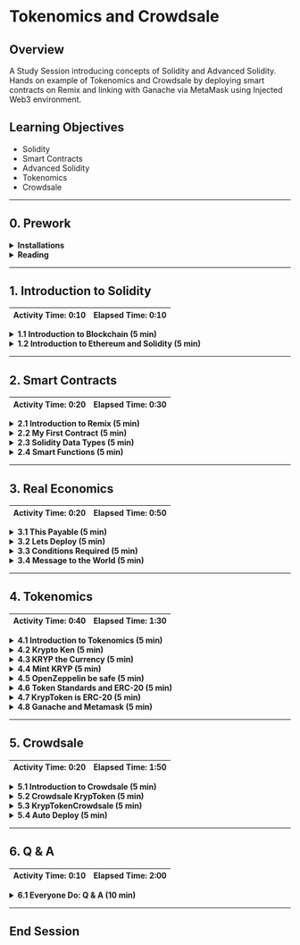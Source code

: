 # Tokenomics and Crowdsale

## Overview

A Study Session introducing concepts of Solidity and Advanced Solidity. Hands on example of Tokenomics and Crowdsale by
deploying smart contracts on Remix and linking with Ganache via MetaMask using Injected Web3 environment.

## Learning Objectives

* Solidity
* Smart Contracts
* Advanced Solidity
* Tokenomics
* Crowdsale

- - -

## 0. Prework

<details>
  <summary>
  <strong>Installations</strong>
  </summary>

* **Metamask**: MetaMask is a digital wallet for the Ethereum blockchain. To install MetaMask in your web browser,
  follow the instructions on the [MetaMask Download page](https://metamask.io/download). Please create a wallet on
  Metamask by following the onscreen instructions.
* **Ganache**: With the Ganache tool, you can quickly set up a local blockchain. You can then use this blockchain to
  test and develop smart contracts. To download and install this tool on your local machine, follow the instructions on
  the [Ganache download page](https://www.trufflesuite.com/ganache).

</details>

<details>
  <summary>
  <strong>Reading</strong>
  </summary>

* **Block Chain
  **: [Wikipedia](https://en.wikipedia.org/wiki/Blockchain), [Investopedia](https://www.investopedia.com/terms/b/blockchain.asp), [AWS](https://aws.amazon.com/what-is/blockchain/)
* **Smart Contracts
  **: [Wikipedia](https://en.wikipedia.org/wiki/Smart_contract), [Investopedia](https://www.investopedia.com/terms/s/smart-contracts.asp), [Ethereum](https://ethereum.org/en/developers/docs/smart-contracts/)

</details>


- - -

## 1. Introduction to Solidity

| Activity Time:       0:10 | Elapsed Time:      0:10 |
|---------------------------|-------------------------|

<details>
  <summary>
  <strong> 1.1 Introduction to Blockchain (5 min)</strong>
  </summary>
</details>

<details>
  <summary>
  <strong> 1.2 Introduction to Ethereum and Solidity (5 min)</strong>
  </summary>
</details>

- - -

## 2. Smart Contracts

| Activity Time:       0:20 | Elapsed Time:      0:30 |
|---------------------------|-------------------------|

<details>
  <summary>
    <strong> 2.1 Introduction to Remix (5 min)</strong>
  </summary>

* [Remix IDE](https://remix.ethereum.org/)

* We use an IDE for Solidity, just like we use an IDE for Python. But instead of using Visual Studio Code or JupyterLab,
  we’ll use the Remix IDE.

* The Remix IDE is an open-source application for developing, deploying, and administering smart contracts that run on
  Ethereum-based blockchains. We can use this IDE for the entire development cycle of smart contracts and as a
  playground for teaching and learning Ethereum.

* The Remix IDE is available in both web and desktop versions For better compatibility among operating systems. In our
  class, we’ll use the web version of the Remix IDE.

* Because Remix is an open-source application, the Remix IDE is under constant development, and its user interface often
  gets updated. So, the interface in the current live version might vary from the slides that appear in this lesson.

</details>

<details>
  <summary>
    <strong> 2.2 My First Contract (5 min)</strong>
  </summary>

**Starter**: [CustomerAccount](Activities/2_2_My_First_Contract/Unsolved/CustomerAccount.sol)

**Solution**: [CustomerAccount](Activities/2_2_My_First_Contract/Solved/CustomerAccount.sol)

We will create our first smart contract in Solidity

  ```solidity
  pragma solidity ^0.5.0;

// create contract named CustomerAccount with a string named message
contract CustomerAccount {
    string message = "Send me monies!";
}
  ```

</details>

<details>
<summary>
<strong>2.3 Solidity Data Types (5 min)</strong>
</summary>

**Starter**: [CustomerAccount](Activities/2_3_Solidity_Data_Types/Unsolved/CustomerAccount.sol)

**Solution**: [CustomerAccount](Activities/2_3_Solidity_Data_Types/Solved/CustomerAccount.sol)

* Solidity Data Types

![Solidity Data Types](Images/2_3_Solidity_Data_Types.png)

* Note the following about the Solidity data types:

    * A variable of type `string` stores a text value.

    * A variable of type `uint` stores a positive number. The keyword `uint` stands for “unsigned integer.”

    * A variable of type `int` stores a number. This type of variable can store a positive or a negative integer.

    * A variable of type `address` stores an Ethereum address. This is a special Solidity data type for storing an
      Ethereum address in a way that’s computationally more efficient than storing a string.

    * A variable of type `bool` stores a Boolean value&mdash;that is, `true` or `false`.

* We will add data members to the `CustomerContract`

    * The `owner` variable: Holds the Ethereum address of the main customer (for example, 0xaaaaaaaaaaaaaaaaa).

    * The `isNewAccount` variable: Represents whether the account is new (that is, `true` or `false`).

    * The `accountBalance` variable: Holds the account balance (for example, 10000).

    * The `customerFirstName` variable: Holds the first name of the customer (for example, "John").

    * The `customerLastName` variable: Holds the last name of the customer (for example, "Doe").

  The following code shows these variables:

  ```solidity
      address owner = 0xc3879B456DAA348a16B6524CBC558d2CC984722c;
      bool isNewAccount = true;
      uint accountBalance = 10000;
      string customerFirstName = "John";
      string customerLastName = "Doe";
  ```

</details>

<details>
<summary>
<strong> 2.4 Smart Functions (5 min)</strong>
</summary>

**Starter**: [CustomerAccount](Activities/2_4_Smart_Functions/Unsolved/CustomerAccount.sol)

**Solution**: [CustomerAccount](Activities/2_4_Smart_Functions/Solved/CustomerAccount.sol)

* We are going to create our functions in `CustomerAccount`

    * A function `getInfo` which would
      the `owner`, `isNewAccount`, `accountBalance`, `customerFirstName`, `customerLastName`

    * A function `setInfo` which can update
      the `owner`, `isNewAccount`, `accountBalance`, `customerFirstName`, `customerLastName`

* We use the `function` keyword to define functions in Solidity.

* The `memory` keyword

    * This keyword tells the Solidity compiler to temporarily store the value of the string argument in memory.

    * The `memory` keyword is available only for the function arguments of a contract.

    * The EVM clears this `memory` area between function calls. So, it’s less expensive to use than storage.

    * The contract variables all reside in `storage` and that temporary values reside in memory. The EVM clears this
      memory area between function calls. So, it’s less expensive to use than `storage`.

    * The third storage solution for the EVM is the `stack`, which holds small local variables and argument values. It’s
      almost free to use but can store only a limited number of values.

    * [Storage, Memory and the Stack](https://docs.soliditylang.org/en/v0.5.11/introduction-to-smart-contracts.html?highlight=storage#storage-memory-and-the-stack)

</details>

- - -

## 3. Real Economics

| Activity Time:       0:20 | Elapsed Time:      0:50 |
|---------------------------|-------------------------|

<details>
<summary>
<strong> 3.1 This Payable (5 min)</strong>
</summary>

**Starter**: [CustomerAccount](Activities/3_1_This_Payable/Unsolved/CustomerAccount.sol)

**Solution**: [CustomerAccount](Activities/3_1_This_Payable/Solved/CustomerAccount.sol)

* We are going to add `sendRemittance`, `deposit` functions to `CustomerAccount`

    * A function `sendRemittance` which accepts an `amount` and `recipient` and transfer `amount` to the `recipient`.
      We would update the `accountBalance` using the `address(this).balance`

    * A `payable` function `deposit` which accepts ether sent to the contract. We would update the `accountBalance`
      using
      the `address(this).balance`

    * A fallback function is used in two scenarios: (1) if the function identifier doesn't match any other function in
      the contract, or (2) if the sending function doesn't supply any data, so we have to add the `external` keyword so
      that other contracts or transactions can call this contract. We also add the `payable` keyword so that the
      contract can collect any amount of ether that gets sent to it via the contract address.

</details>

<details>
<summary>
<strong> 3.2 Lets Deploy (5 min)</strong>
</summary>

**Starter**: [CustomerAccount](Activities/3_2_Lets_Deploy/Unsolved/CustomerAccount.sol)

* We will deploy the `CustomerAccount` smart contract.
* In the Remix IDE, the functions we can observe in the smart contract may have buttons of different colors.

    * Constant, or “pure”, functions in Solidity have blue buttons. Clicking this type of button does not create a new
      transaction; it will only return a value stored in the contract and won’t cost you anything in gas fees.

    * Functions that change the state of the contract and do not accept ether are called **non-payable functions** and
      have orange buttons. Clicking these will create a transaction and thus cost you gas.

    * **Payable functions** in Solidity have red buttons. Clicking a red button will create a new transaction that can
      accept a value. The value is entered in the Value field, which is under the Gas Limit field.

</details>


<details>
<summary>
<strong> 3.3 Conditions Required (5 min)</strong>
</summary>

**Starter**: [CustomerAccount](Activities/3_3_Conditions_Required/Unsolved/CustomerAccount.sol)

**Solution**: [CustomerAccount](Activities/3_3_Conditions_Required/Solved/CustomerAccount.sol)

* We are going to add a `withdraw` functions to `CustomerAccount`

* The signature of the `withdraw` function would be similar to the `sendRemittance` function.

* We need to make sure the `recipient` is the `owner` of the account.

* We can use conditions, or even better the `require` function.

</details>

<details>
<summary>
<strong> 3.4 Message to the World (5 min)</strong>
</summary>

**Starter**: [CustomerAccount](Activities/3_4_Message_to_the_World/Unsolved/CustomerAccount.sol)

**Solution**: [CustomerAccount](Activities/3_4_Message_to_the_World/Solved/CustomerAccount.sol)

* The `msg` object represents the transaction call (originated by an Ethereum address) or the message call (originated
  by a contract's address) that triggers a contract execution.

* This object contains special attributes that allow access to the blockchain.

* The attributes of the `msg` object are the following:

    * `msg.sender`: Represents the Ethereum address that initiated the contract call. It can be an Ethereum address or a
      contract's address.

    * `msg.value`: Represents the value of ether that is sent in the transaction (expressed in wei).

    * `msg.data`: Represents the data payload of the call into our contract (expressed in bytes).

    * `msg.sig`: Represents the first four bytes of the data payload.

* Add public attributes `msgSender` and `msgValue` to store the `address` and the `value`.

* Update the `deposit` function to utilize the `msg` object
    * Assign `msg.sender` to `msgSender`.

    * Assign `msg.value` to `msgValue`.

* Learn more
  at [Block and Transaction Properties](https://docs.soliditylang.org/en/v0.5.0/units-and-global-variables.html#block-and-transaction-properties)

</details>


- - -

## 4. Tokenomics

| Activity Time:       0:40 | Elapsed Time:      1:30 |
|---------------------------|-------------------------|

<details>
  <summary><strong> 4.1 Introduction to Tokenomics (5 min)</strong></summary>

* **Tokenomics**, or the economics of tokens, refers to how blockchain tokens get conceptualized, produced, valued,
  distributed, traded, and used. A blockchain token represents an asset or utility on a blockchain platform.
  Essentially, it’s a symbol of value.

* Let's understand the concept of tokens by using the following example:

    * Imagine you are on Superman's planet Kryptonite. When entering the Kryptonite, you can exchange cash for
      Kryptonite tokens that are worth $1 each.

    * Within the ecosystem of the Kryptonite, a Kryptonite token represents your ownership of $1.

    * You can exchange the Kryptonite token for a certain amount of Superhuman time which can give you superhuman
      strength. Or, you can transfer your ownership of the $1 to someone else by giving the Kryptonite token to
      another person.

    * Blockchain tokens function much the same way. But, blockchain tokens get rendered digitally rather than as
      physical objects.

    * On a blockchain, an asset can be tokenized, or represented as a token. Commodities, like gold and silver, and
      currencies, like the US dollar, can all be represented as tokens. Other types of goods and assets can also be
      tokenized. These include real-estate properties, cars, and even works of art. In fact, virtually anything that
      holds value can be represented as a token on a blockchain.

</details>

<details>
  <summary>
  <strong> 4.2 Krypto Ken (5 min)</strong>
  </summary>

**Starter**: [KrypToken](Activities/4_2_Krypto_Ken/Unsolved/KrypToken.sol)

**Solution**: [KrypToken](Activities/4_2_Krypto_Ken/Solved/KrypToken.sol)

* Lets create a token using Solidity

* We are going to call this token as Krypto.

* The symbol for this token would be KRYP (pronounced as crypt)

* We will set the exchange rate between ETH and KRYP as 1 ETH = 10 KRYP

</details>

<details>
  <summary>
  <strong> 4.3 KRYP the Currency (5 min)</strong>
  </summary>

**Starter**: [KrypToken](Activities/4_3_KRYP_the_Currency/Unsolved/KrypToken.sol)

**Solution**: [KrypToken](Activities/4_3_KRYP_the_Currency/Solved/KrypToken.sol)

* Lets make our KRYP more functional by maintaing a ledger and providing functions to interact with the ledger and the
  KRYP

* We will add `mapping` to store balances of KRYP buyers along with their address.

* We'll add `balance`, `transfer` and `purchase` functions.

</details>

<details>
  <summary>
  <strong> 4.4 Mint KRYP (5 min)</strong>
  </summary>

**Starter**: [KrypToken](Activities/4_4_Mint_KRYP/Unsolved/KrypToken.sol)

**Solution**: [KrypToken](Activities/4_4_Mint_KRYP/Solved/KrypToken.sol)

* Lets add a mint function so Superman the owner of Kryptonite can mint some KRYP

* After adding the mint, lets deploy and test it.

</details>

<details>
  <summary>
  <strong> 4.5 OpenZeppelin be safe (5 min)</strong>
  </summary>

**Starter**: [KrypToken](Activities/4_5_OpenZeppelin_be_safe/Unsolved/KrypToken.sol)

**Solution**: [KrypToken](Activities/4_5_OpenZeppelin_be_safe/Solved/KrypToken.sol)

* Integer Overflows and Underflows:

    * Imagine that the odometer on a car has reached the maximum value that it supports. What happens after it reaches
      Mile 999,999? The odometer runs out of higher numbers and resets back to zero. That's an example of an integer
      overflow.

    * An integer underflow is the opposite. For example, we know that the minimum possible value of a uint is zero. And,
      say that we try to subtract an amount from zero. The value will roll back to the maximum value that the unit can
      contain. In the case of KrypToken, say that an user has zero tokens and tries to spend tokens—that
      is, to subtract tokens from the zero balance. Instead of getting a negative uint balance, the customer gets a new
      balance that’s the highest number a unit can hold. That represents an enormous number of tokens!

* [OpenZeppelin](https://www.openzeppelin.com/)

    * OpenZeppelin is a company that specializes in developing secure smart contracts that use Ethereum community
      standards. They provide several libraries for smart contract development.

    * The OpenZeppelin project includes many standardized smart contracts that the blockchain development community can
      adapt, customize, and build from. Developers can thus write more-secure and more-efficient Solidity code.

    * As demonstrated, the Kryptonite tokens that we created earlier in this lesson aren’t secure. The contract is
      vulnerable to rewarding an infinite number of tokens to a customer via an integer underflow error.

* We would use [OpenZeppelin SafeMath library](https://docs.openzeppelin.com/contracts/2.x/api/math) to make our Smart
  Contract safe by using `add`, `sub`, and `div`.

</details>

<details>
  <summary>
  <strong> 4.6 Token Standards and ERC-20 (5 min)</strong>
  </summary>

* [OpenZeppelin ERC-20 documentation](https://docs.openzeppelin.com/contracts/2.x/api/token/erc20)

* [ERC-20 Token Standard](https://ethereum.org/en/developers/docs/standards/tokens/erc-20/)

* [ERC-721 Non-Fungible Token Standard](https://ethereum.org/en/developers/docs/standards/tokens/erc-721/)

* [OpenZeppelin ERC20.sol GitHub page](https://github.com/OpenZeppelin/openzeppelin-contracts/blob/master/contracts/token/ERC20/ERC20.sol)

* [CryptoKitties](https://www.cryptokitties.co/)

* [Explained: What are Non-fungible tokens or NFTs?](https://www.youtube.com/watch?v=X_AugmQpwho)

</details>

<details>
  <summary>
  <strong> 4.7 KrypToken is ERC-20 (5 min)</strong>
  </summary>

**Starter**: [KrypToken](Activities/4_7_KrypToken_is_ERC-20/Unsolved/KrypToken.sol)

**Solution**: [KrypToken](Activities/4_7_KrypToken_is_ERC-20/Solved/KrypToken.sol)

* [OpenZeppelin ERC20.sol Github](https://github.com/OpenZeppelin/openzeppelin-contracts/blob/master/contracts/token/ERC20/ERC20.sol)

* [OpenZeppelin ERC20Detailed.sol Github](https://github.com/OpenZeppelin/openzeppelin-contracts/blob/release-v2.5.0/contracts/token/ERC20/ERC20Detailed.sol)

* Inherit KrypToken from ERC20 and ERC20Detailed.

* Add KrypToken constructor and initialize the ERC20Detailed constructor

* Add `onlyOwner` modifier

* Add the `mint` function

</details>

<details>
  <summary>
  <strong> 4.8 Ganache and Metamask (5 min)</strong>
  </summary>

* We will connect Ganache with Metamask to create a local blockchain network and wallet.

* We will now deploy `KrypToken` using Injected Web3 environment.

</details>



- - -

## 5. Crowdsale

| Activity Time:       0:20 | Elapsed Time:      1:50 |
|---------------------------|-------------------------|

<details>
  <summary><strong> 5.1 Introduction to Crowdsale (5 min)</strong></summary>

* In the traditional financial market, when a company wants to raise capital, they can sell shares of the company to the
  public through an **initial public offering (IPO)**.

* Blockchain companies have another option available to them: raising funds directly on the blockchain through a similar
  process, called an **initial coin offering (ICO)**. When a company holds an ICO, they use blockchain technology to
  generate and sell either blockchain coins or digital tokens.

* **Blockchain coins** are cryptocurrencies that are native to their blockchains, such as Bitcoin.

* **Digital tokens** can represent any asset, utility, service, or currency that has value to the potential buyers.

* Tokens might represent equity in the company (like in a traditional IPO) or a promise of future payment. They might
  also represent a utility or benefit that relates to the company’s blockchain application or service. These benefits
  include extra privileges on the system or exclusive or early access. In a gaming system, for example, a token might
  represent a special or unique item in the game.

* Regardless of the asset that ICO tokens represent, the blockchain uses a particular type of smart contract to encode
  the details of the token’s value.

* While blockchain tokens are often produced through an ICO, it’s also possible to produce them without undertaking an
  ICO. In fact, this lesson will teach how to code blockchain token smart contracts without an ICO.

</details>

<details>
  <summary><strong> 5.2 Crowdsale KrypToken (5 min)</strong></summary>

**Starter**: [KrypToken](Activities/5_2_Crowdsale_KrypToken/Unsolved/KrypToken.sol)

**Solution**: [KrypToken](Activities/5_2_Crowdsale_KrypToken/Solved/KrypToken.sol)

* [ERC20Mintable.sol GitHub](https://github.com/OpenZeppelin/openzeppelin-contracts/blob/release-v2.5.0/contracts/token/ERC20/ERC20Mintable.sol)

* We will inherit the `KrypToken` from `ERC20`, `ERC20Detailed` and `ERC20Mintable`

* Create the constructor for `KrypToken` to accept `name`, `symbol` and `initial_supply`

* Call `ERC20Detailed` constructor with `name`, `symbol` and `decimals`

* Call the `mint` function to mint `initial_supply` of **KRYP** in the constructor.

</details>

<details>
  <summary>
<strong> 5.3 KrypTokenCrowdsale (5 min)</strong>
</summary>

**Starter**: [KrypToken](Activities/5_3_KrypTokenCrowdsale/Unsolved/KrypToken.sol), [KrypTokenCrowdsale](Activities/5_3_KrypTokenCrowdsale/Unsolved/KrypTokenCrowdsale.sol)

**Solution**: [KrypToken](Activities/5_3_KrypTokenCrowdsale/Solved/KrypToken.sol), [KrypTokenCrowdsale](Activities/5_3_KrypTokenCrowdsale/Solved/KrypTokenCrowdsale.sol)

* [Crowdsale.sol GitHub](https://github.com/OpenZeppelin/openzeppelin-contracts/blob/release-v2.5.0/contracts/crowdsale/Crowdsale.sol)

* We will inherit the `KrypTokenCrowdsale` from `Crowdsale` and `MintedCrowdsale`

* Create the constructor for `KrypTokenCrowdsale` to accept `rate`, `wallet` and `token`

* Call `Crowdsale` constructor with `rate`, `wallet` and `token`

* The constructor body can stay empty

</details>

<details>
  <summary>
<strong> 5.4 Auto Deploy (5 min)</strong>
</summary>

**Starter**: [KrypToken](Activities/5_4_Auto_Deploy/Unsolved/KrypToken.sol), [KrypTokenCrowdsale](Activities/5_4_Auto_Deploy/Unsolved/KrypTokenCrowdsale.sol), [KrypTokenCrowdsaleDeployer](Activities/5_4_Auto_Deploy/Unsolved/KrypTokenCrowdsaleDeployer.sol)

**Solution**: [KrypToken](Activities/5_4_Auto_Deploy/Solved/KrypToken.sol), [KrypTokenCrowdsale](Activities/5_4_Auto_Deploy/Solved/KrypTokenCrowdsale.sol), [KrypTokenCrowdsaleDeployer](Activities/5_4_Auto_Deploy/Solved/KrypTokenCrowdsaleDeployer.sol)

* We will use contract to deploy our `KrypToken` and `KrypTokenCrowdsale`

* We’ll use the `KrypTokenCrowdsaleDeployer` as a temporary helper contract that will help us set up, configure, and
  deploy our `KrypToken` and `KrypTokenCrowdsale` contracts with all the correct information.

* After the deployment and initial setup of our crowdsale, `KrypTokenCrowdsaleDeployer` will turn control of the
  crowdsale over to `KrypTokenCrowdsale`.

* The deployer contract will create our new `KrypToken` and `KrypTokenCrowdsale` contracts by calling the
  constructor functions of those contracts.

Explain that before that happens, however, we must accomplish one more step. We need to account for the addresses that
get assigned to both the `KrypToken` and `KrypTokenCrowdsale` contracts, as the following code shows:

```solidity
contract KrypTokenCrowdsaleDeployer {

    address public kryp_token_address;
    address public kryp_crowdsale_address;

}
```

</details>

- - -

## 6. Q & A

| Activity Time:       0:10 | Elapsed Time:      2:00 |
|---------------------------|-------------------------|

<details>
  <summary>
  <strong> 6.1 Everyone Do: Q & A (10 min)</strong>
  </summary>
</details>

- - -

## End Session